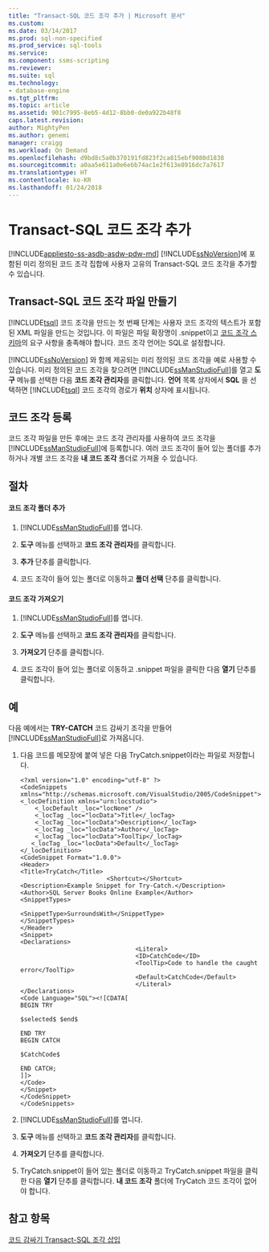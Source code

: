 ```yaml
---
title: "Transact-SQL 코드 조각 추가 | Microsoft 문서"
ms.custom: 
ms.date: 03/14/2017
ms.prod: sql-non-specified
ms.prod_service: sql-tools
ms.service: 
ms.component: ssms-scripting
ms.reviewer: 
ms.suite: sql
ms.technology:
- database-engine
ms.tgt_pltfrm: 
ms.topic: article
ms.assetid: 901c7995-8eb5-4d12-8bb0-de0a922b48f8
caps.latest.revision: 
author: MightyPen
ms.author: genemi
manager: craigg
ms.workload: On Demand
ms.openlocfilehash: d9bd8c5a0b370191fd823f2ca815ebf9080d1838
ms.sourcegitcommit: a0aa5e611a0e6ebb74ac1e2f613e8916dc7a7617
ms.translationtype: HT
ms.contentlocale: ko-KR
ms.lasthandoff: 01/24/2018
---
```

# <a name="add-transact-sql-snippets"></a>Transact-SQL 코드 조각 추가
[!INCLUDE[appliesto-ss-asdb-asdw-pdw-md](../../includes/appliesto-ss-asdb-asdw-pdw-md.md)] [!INCLUDE[ssNoVersion](../../includes/ssnoversion-md.md)]에 포함된 미리 정의된 코드 조각 집합에 사용자 고유의 Transact-SQL 코드 조각을 추가할 수 있습니다.  
  
## <a name="creating-a-transact-sql-snippet-file"></a>Transact-SQL 코드 조각 파일 만들기  
 [!INCLUDE[tsql](../../includes/tsql-md.md)] 코드 조각을 만드는 첫 번째 단계는 사용자 코드 조각의 텍스트가 포함된 XML 파일을 만드는 것입니다. 이 파일은 파일 확장명이 .snippet이고 [코드 조각 스키마](http://go.microsoft.com/fwlink/?LinkId=207504)의 요구 사항을 충족해야 합니다. 코드 조각 언어는 SQL로 설정합니다.  
  
 [!INCLUDE[ssNoVersion](../../includes/ssnoversion-md.md)] 와 함께 제공되는 미리 정의된 코드 조각을 예로 사용할 수 있습니다. 미리 정의된 코드 조각을 찾으려면 [!INCLUDE[ssManStudioFull](../../includes/ssmanstudiofull-md.md)]를 열고 **도구** 메뉴를 선택한 다음 **코드 조각 관리자**를 클릭합니다. **언어** 목록 상자에서 **SQL** 을 선택하면 [!INCLUDE[tsql](../../includes/tsql-md.md)] 코드 조각의 경로가 **위치** 상자에 표시됩니다.  
  
## <a name="registering-the-code-snippet"></a>코드 조각 등록  
 코드 조각 파일을 만든 후에는 코드 조각 관리자를 사용하여 코드 조각을 [!INCLUDE[ssManStudioFull](../../includes/ssmanstudiofull-md.md)]에 등록합니다. 여러 코드 조각이 들어 있는 폴더를 추가하거나 개별 코드 조각을 **내 코드 조각** 폴더로 가져올 수 있습니다.  
  
## <a name="procedures"></a>절차  
  
#### <a name="adding-a-snippet-folder"></a>코드 조각 폴더 추가  
  
1.  [!INCLUDE[ssManStudioFull](../../includes/ssmanstudiofull-md.md)]를 엽니다.  
  
2.  **도구** 메뉴를 선택하고 **코드 조각 관리자**를 클릭합니다.  
  
3.  **추가** 단추를 클릭합니다.  
  
4.  코드 조각이 들어 있는 폴더로 이동하고 **폴더 선택** 단추를 클릭합니다.  
  
#### <a name="importing-a-snippet"></a>코드 조각 가져오기  
  
1.  [!INCLUDE[ssManStudioFull](../../includes/ssmanstudiofull-md.md)]를 엽니다.  
  
2.  **도구** 메뉴를 선택하고 **코드 조각 관리자**를 클릭합니다.  
  
3.  **가져오기** 단추를 클릭합니다.  
  
4.  코드 조각이 들어 있는 폴더로 이동하고 .snippet 파일을 클릭한 다음 **열기** 단추를 클릭합니다.  
  
## <a name="examples"></a>예  
 다음 예에서는 **TRY-CATCH** 코드 감싸기 조각을 만들어 [!INCLUDE[ssManStudioFull](../../includes/ssmanstudiofull-md.md)]로 가져옵니다.  
  
1.  다음 코드를 메모장에 붙여 넣은 다음 TryCatch.snippet이라는 파일로 저장합니다.  
  
    ```  
    <?xml version="1.0" encoding="utf-8" ?>  
    <CodeSnippets  xmlns="http://schemas.microsoft.com/VisualStudio/2005/CodeSnippet">  
    <_locDefinition xmlns="urn:locstudio">  
        <_locDefault _loc="locNone" />  
        <_locTag _loc="locData">Title</_locTag>  
        <_locTag _loc="locData">Description</_locTag>  
        <_locTag _loc="locData">Author</_locTag>  
        <_locTag _loc="locData">ToolTip</_locTag>  
       <_locTag _loc="locData">Default</_locTag>  
    </_locDefinition>  
    <CodeSnippet Format="1.0.0">  
    <Header>  
    <Title>TryCatch</Title>  
                            <Shortcut></Shortcut>  
    <Description>Example Snippet for Try-Catch.</Description>  
    <Author>SQL Server Books Online Example</Author>  
    <SnippetTypes>  
                                    <SnippetType>SurroundsWith</SnippetType>  
    </SnippetTypes>  
    </Header>  
    <Snippet>  
    <Declarations>  
                                    <Literal>  
                                    <ID>CatchCode</ID>  
                                    <ToolTip>Code to handle the caught error</ToolTip>  
                                    <Default>CatchCode</Default>  
                                    </Literal>  
    </Declarations>  
    <Code Language="SQL"><![CDATA[  
    BEGIN TRY  
  
    $selected$ $end$  
  
    END TRY  
    BEGIN CATCH  
  
    $CatchCode$  
  
    END CATCH;  
    ]]>  
    </Code>  
    </Snippet>  
    </CodeSnippet>  
    </CodeSnippets>  
    ```  
  
2.  [!INCLUDE[ssManStudioFull](../../includes/ssmanstudiofull-md.md)]를 엽니다.  
  
3.  **도구** 메뉴를 선택하고 **코드 조각 관리자**를 클릭합니다.  
  
4.  **가져오기** 단추를 클릭합니다.  
  
5.  TryCatch.snippet이 들어 있는 폴더로 이동하고 TryCatch.snippet 파일을 클릭한 다음 **열기** 단추를 클릭합니다. **내 코드 조각** 폴더에 TryCatch 코드 조각이 없어야 합니다.  
  
## <a name="see-also"></a>참고 항목  
 [코드 감싸기 Transact-SQL 조각 삽입](../../relational-databases/scripting/insert-surround-with-transact-sql-snippets.md)  
  
  
